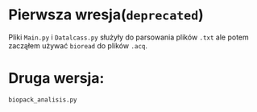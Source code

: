 # Pierwsza wresja(`deprecated`)
Pliki `Main.py` i `Datalcass.py` służyły do parsowania plików `.txt` ale potem zacząłem używać `bioread` do plików `.acq`.

# Druga wersja:
`biopack_analisis.py`
